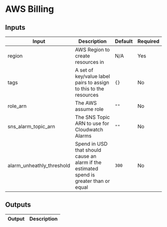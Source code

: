 # AWS Billing

## Inputs

| Input                     | Description                                                                             | Default | Required |
| ------------------------- | --------------------------------------------------------------------------------------- | ------- | -------- |
| region                    | AWS Region to create resources in                                                       | N/A     | Yes      |
| tags                      | A set of key/value label pairs to assign to this to the resources                       | `{}`    | No       |
| role_arn                  | The AWS assume role                                                                     | `""`    | No       |
| sns_alarm_topic_arn       | The SNS Topic ARN to use for Cloudwatch Alarms                                          | `""`    | No       |
| alarm_unheathly_threshold | Spend in USD that should cause an alarm if the estimated spend is greater than or equal | `300`   | No       |

## Outputs

| Output | Description |
| ------ | ----------- |

